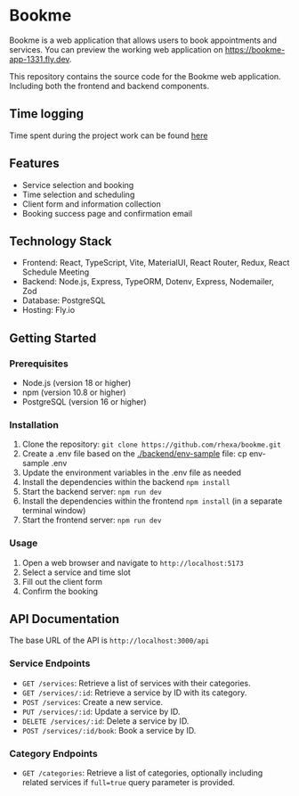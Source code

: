 # Bookme

Bookme is a web application that allows users to book appointments and services.
You can preview the working web application on https://bookme-app-1331.fly.dev.

This repository contains the source code for the Bookme web application.
Including both the frontend and backend components.

## Time logging

Time spent during the project work can be found [here](/timesheet.md)

## Features

* Service selection and booking
* Time selection and scheduling
* Client form and information collection
* Booking success page and confirmation email

## Technology Stack

* Frontend: React, TypeScript, Vite, MaterialUI, React Router, Redux, React Schedule Meeting
* Backend: Node.js, Express, TypeORM, Dotenv, Express, Nodemailer, Zod
* Database: PostgreSQL
* Hosting: Fly.io

## Getting Started

### Prerequisites

* Node.js (version 18 or higher)
* npm (version 10.8 or higher)
* PostgreSQL (version 16 or higher)

### Installation

1. Clone the repository: `git clone https://github.com/rhexa/bookme.git`
2. Create a .env file based on the [./backend/env-sample](/backend/env-sample) file: cp env-sample .env
3. Update the environment variables in the .env file as needed
4. Install the dependencies within the backend `npm install`
5. Start the backend server: `npm run dev`
6. Install the dependencies within the frontend `npm install` (in a separate terminal window)
7. Start the frontend server: `npm run dev`

### Usage

1. Open a web browser and navigate to `http://localhost:5173`
2. Select a service and time slot
3. Fill out the client form
4. Confirm the booking

## API Documentation

The base URL of the API is `http://localhost:3000/api`

### Service Endpoints

* `GET /services`: Retrieve a list of services with their categories.
* `GET /services/:id`: Retrieve a service by ID with its category.
* `POST /services`: Create a new service.
* `PUT /services/:id`: Update a service by ID.
* `DELETE /services/:id`: Delete a service by ID.
* `POST /services/:id/book`: Book a service by ID.

### Category Endpoints

* `GET /categories`: Retrieve a list of categories, optionally including related services if `full=true` query parameter is provided.